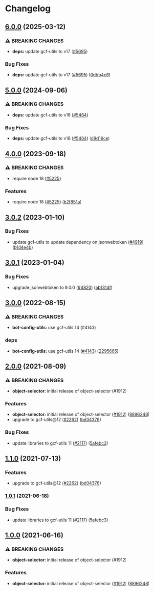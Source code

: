 # Changelog

## [6.0.0](https://github.com/googleapis/repo-automation-bots/compare/object-selector-v5.0.0...object-selector-v6.0.0) (2025-03-12)


### ⚠ BREAKING CHANGES

* **deps:** update gcf-utils to v17 ([#5695](https://github.com/googleapis/repo-automation-bots/issues/5695))

### Bug Fixes

* **deps:** update gcf-utils to v17 ([#5695](https://github.com/googleapis/repo-automation-bots/issues/5695)) ([0dbb4c6](https://github.com/googleapis/repo-automation-bots/commit/0dbb4c697894c78121bc37c37c31ab5d9158c0b6))

## [5.0.0](https://github.com/googleapis/repo-automation-bots/compare/object-selector-v4.0.0...object-selector-v5.0.0) (2024-09-06)


### ⚠ BREAKING CHANGES

* **deps:** update gcf-utils to v16 ([#5464](https://github.com/googleapis/repo-automation-bots/issues/5464))

### Bug Fixes

* **deps:** update gcf-utils to v16 ([#5464](https://github.com/googleapis/repo-automation-bots/issues/5464)) ([d9d19ce](https://github.com/googleapis/repo-automation-bots/commit/d9d19ce7a46c7b605ce46dc489c05c16bd8d7c9b))

## [4.0.0](https://github.com/googleapis/repo-automation-bots/compare/object-selector-v3.0.2...object-selector-v4.0.0) (2023-09-18)


### ⚠ BREAKING CHANGES

* require node 18 ([#5225](https://github.com/googleapis/repo-automation-bots/issues/5225))

### Features

* require node 18 ([#5225](https://github.com/googleapis/repo-automation-bots/issues/5225)) ([b2f851a](https://github.com/googleapis/repo-automation-bots/commit/b2f851a741d191719f2e3840b09e4230de9826f9))

## [3.0.2](https://github.com/googleapis/repo-automation-bots/compare/object-selector-v3.0.1...object-selector-v3.0.2) (2023-01-10)


### Bug Fixes

* update gcf-utils to update dependency on jsonwebtoken ([#4919](https://github.com/googleapis/repo-automation-bots/issues/4919)) ([b1d4e4b](https://github.com/googleapis/repo-automation-bots/commit/b1d4e4bb9253420cfa8f8ad13f4ec3e9bb9548a3))

## [3.0.1](https://github.com/googleapis/repo-automation-bots/compare/object-selector-v3.0.0...object-selector-v3.0.1) (2023-01-04)


### Bug Fixes

* upgrade jsonwebtoken to 9.0.0 ([#4820](https://github.com/googleapis/repo-automation-bots/issues/4820)) ([ab1314f](https://github.com/googleapis/repo-automation-bots/commit/ab1314f4b72a86ec90ddf785d7a939ff5877153e))

## [3.0.0](https://github.com/googleapis/repo-automation-bots/compare/object-selector-v2.0.0...object-selector-v3.0.0) (2022-08-15)


### ⚠ BREAKING CHANGES

* **bot-config-utils:** use gcf-utils 14 (#4143)

### deps

* **bot-config-utils:** use gcf-utils 14 ([#4143](https://github.com/googleapis/repo-automation-bots/issues/4143)) ([2295665](https://github.com/googleapis/repo-automation-bots/commit/22956655ed839268725fa75f1bc11ee856e9e281))

## [2.0.0](https://www.github.com/googleapis/repo-automation-bots/compare/object-selector-v1.1.0...object-selector-v2.0.0) (2021-08-09)


### ⚠ BREAKING CHANGES

* **object-selector:** initial release of object-selector (#1912)

### Features

* **object-selector:** initial release of object-selector ([#1912](https://www.github.com/googleapis/repo-automation-bots/issues/1912)) ([8896248](https://www.github.com/googleapis/repo-automation-bots/commit/8896248bbd7f743d038c39d60e440b5ff94cd497))
* upgrade to gcf-utils@12 ([#2262](https://www.github.com/googleapis/repo-automation-bots/issues/2262)) ([bd04376](https://www.github.com/googleapis/repo-automation-bots/commit/bd043767ae59a4eed450f1d18741111dc4c3f8e8))


### Bug Fixes

* update libraries to gcf-utils 11 ([#2117](https://www.github.com/googleapis/repo-automation-bots/issues/2117)) ([5afebc3](https://www.github.com/googleapis/repo-automation-bots/commit/5afebc3781cd511a5fc6cd4485c2b002fcacacb4))

## [1.1.0](https://www.github.com/googleapis/repo-automation-bots/compare/object-selector-v1.0.1...object-selector-v1.1.0) (2021-07-13)


### Features

* upgrade to gcf-utils@12 ([#2262](https://www.github.com/googleapis/repo-automation-bots/issues/2262)) ([bd04376](https://www.github.com/googleapis/repo-automation-bots/commit/bd043767ae59a4eed450f1d18741111dc4c3f8e8))

### [1.0.1](https://www.github.com/googleapis/repo-automation-bots/compare/object-selector-v1.0.0...object-selector-v1.0.1) (2021-06-18)


### Bug Fixes

* update libraries to gcf-utils 11 ([#2117](https://www.github.com/googleapis/repo-automation-bots/issues/2117)) ([5afebc3](https://www.github.com/googleapis/repo-automation-bots/commit/5afebc3781cd511a5fc6cd4485c2b002fcacacb4))

## [1.0.0](https://www.github.com/googleapis/repo-automation-bots/compare/object-selector-v0.1.0...object-selector-v1.0.0) (2021-06-16)


### ⚠ BREAKING CHANGES

* **object-selector:** initial release of object-selector (#1912)

### Features

* **object-selector:** initial release of object-selector ([#1912](https://www.github.com/googleapis/repo-automation-bots/issues/1912)) ([8896248](https://www.github.com/googleapis/repo-automation-bots/commit/8896248bbd7f743d038c39d60e440b5ff94cd497))
